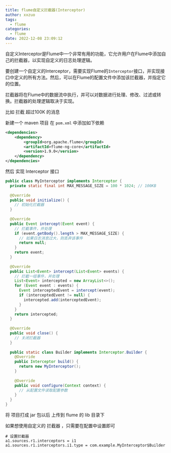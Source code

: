 ```yaml
---
title: flume自定义拦截器(Interceptor)
author: xxzuo
tags:
  - flume
categories:
  - flume
date: 2022-12-08 23:09:12
---
```




自定义Interceptor是Flume中一个非常有用的功能，它允许用户在Flume中添加自己的拦截器，以实现自定义的日志处理逻辑。

要创建一个自定义的Interceptor，需要实现Flume的`Interceptor`接口，并实现接口中定义的所有方法。然后，可以在Flume的配置文件中添加该拦截器，并指定它的位置。

拦截器将在Flume中的数据流中执行，并可以对数据进行处理、修改、过滤或转换。拦截器的处理逻辑取决于实现。

比如 拦截 超过100K 的消息

新建一个 maven 项目 在 `pom.xml` 中添加如下依赖

```xml
<dependencies>
    <dependency>
        <groupId>org.apache.flume</groupId>
        <artifactId>flume-ng-core</artifactId>
        <version>1.9.0</version>
    </dependency>
</dependencies>
```



然后 实现 Interceptor 接口

```java
public class MyInterceptor implements Interceptor {
  private static final int MAX_MESSAGE_SIZE = 100 * 1024; // 100KB
 
  @Override
  public void initialize() {
    // 初始化拦截器
  }
 
  @Override
  public Event intercept(Event event) {
    // 拦截事件，并处理
    if (event.getBody().length > MAX_MESSAGE_SIZE) {
      // 如果日志消息过大，则丢弃该事件
      return null;
    }
    return event;
  }
 
  @Override
  public List<Event> intercept(List<Event> events) {
    // 拦截一组事件，并处理
    List<Event> intercepted = new ArrayList<>();
    for (Event event : events) {
      Event interceptedEvent = intercept(event);
      if (interceptedEvent != null) {
        intercepted.add(interceptedEvent);
      }
    }
    return intercepted;
  }
 
  @Override
  public void close() {
    // 关闭拦截器
  }
 
  public static class Builder implements Interceptor.Builder {
    @Override
    public Interceptor build() {
      return new MyInterceptor();
    }
 
    @Override
    public void configure(Context context) {
      // 从配置文件读取配置参数
    }
  }
}
```

将 项目打成 jar 包以后 上传到 flume 的 lib 目录下

如果想使用自定义的 拦截器 ，只需要在配置中设置即可

```properties
# 设置拦截器
a1.sources.r1.interceptors = i1
a1.sources.r1.interceptors.i1.type = com.example.MyInterceptor$Builder
```





